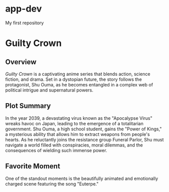 # app-dev
My first repository

# Guilty Crown

## Overview
*Guilty Crown* is a captivating anime series that blends action, science fiction, and drama. Set in a dystopian future, the story follows the protagonist, Shu Ouma, as he becomes entangled in a complex web of political intrigue and supernatural powers.

## Plot Summary
In the year 2039, a devastating virus known as the "Apocalypse Virus" wreaks havoc on Japan, leading to the emergence of a totalitarian government. Shu Ouma, a high school student, gains the "Power of Kings," a mysterious ability that allows him to extract weapons from people's hearts. As he reluctantly joins the resistance group Funeral Parlor, Shu must navigate a world filled with conspiracies, moral dilemmas, and the consequences of wielding such immense power.

## Favorite Moment
One of the standout moments is the beautifully animated and emotionally charged scene featuring the song "Euterpe."
